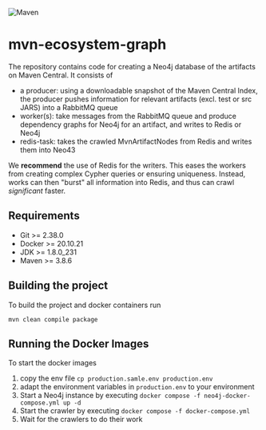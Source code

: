![Maven](https://github.com/anddann/mvn-ecosystem-graph/actions/workflows/maven.yml/badge.svg)

# mvn-ecosystem-graph

The repository contains code for creating a Neo4j database of the artifacts on Maven Central. It consists of

* a producer: using a downloadable snapshot of the Maven Central Index, the producer pushes information for relevant
  artifacts (excl. test or src JARS) into a RabbitMQ queue
* worker(s): take messages from the RabbitMQ queue and produce dependency graphs for Neo4j for an artifact, and writes
  to Redis or Neo4j
* redis-task: takes the crawled MvnArtifactNodes from Redis and writes them into Neo43

We **recommend** the use of Redis for the writers. This eases the workers from creating complex Cypher queries or
ensuring uniqueness. Instead, works can then "burst" all information into Redis, and thus can crawl *significant*
faster.

## Requirements

* Git >= 2.38.0
* Docker >= 20.10.21
* JDK >= 1.8.0_231
* Maven >= 3.8.6

## Building the project

To build the project and docker containers run

```
mvn clean compile package
```

## Running the Docker Images

To start the docker images

1. copy the env file `cp production.samle.env production.env`
2. adapt the environment variables in `production.env` to your environment
3. Start a Neo4j instance by executing `docker compose -f neo4j-docker-compose.yml up -d`
4. Start the crawler by executing `docker compose -f docker-compose.yml`
5. Wait for the crawlers to do their work